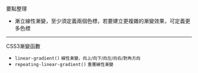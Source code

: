 要點整理
- 漸立線性漸變，至少須定義兩個色標，若要建立更複雜的漸變效果，可定義更多色標

---

CSS3漸變函數
- `linear-gradient()` <small>線性漸變，向上/向下/向左/向右/對角方向</small>
- `repeating-linear-gradient()` <small>重覆線性漸變</small>
